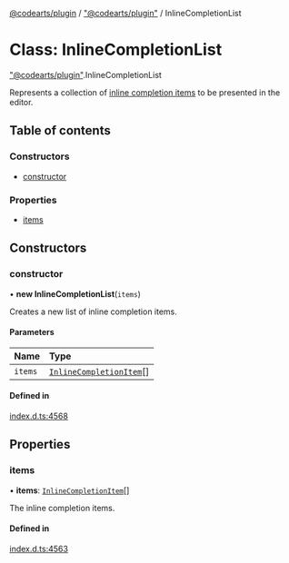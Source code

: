 [@codearts/plugin](../README.md) / ["@codearts/plugin"](../modules/_codearts_plugin_.md) / InlineCompletionList

# Class: InlineCompletionList

["@codearts/plugin"](../modules/_codearts_plugin_.md).InlineCompletionList

Represents a collection of [inline completion items](codearts_plugin_.InlineCompletionItem.md) to be presented
in the editor.

## Table of contents

### Constructors

- [constructor](codearts_plugin_.InlineCompletionList.md#constructor)

### Properties

- [items](codearts_plugin_.InlineCompletionList.md#items)

## Constructors

### constructor

• **new InlineCompletionList**(`items`)

Creates a new list of inline completion items.

#### Parameters

| Name | Type |
| :------ | :------ |
| `items` | [`InlineCompletionItem`](codearts_plugin_.InlineCompletionItem.md)[] |

#### Defined in

[index.d.ts:4568](https://github.com/huaweicloud/cloudide-plugin-api/blob/4d28848/index.d.ts#L4568)

## Properties

### items

• **items**: [`InlineCompletionItem`](codearts_plugin_.InlineCompletionItem.md)[]

The inline completion items.

#### Defined in

[index.d.ts:4563](https://github.com/huaweicloud/cloudide-plugin-api/blob/4d28848/index.d.ts#L4563)
